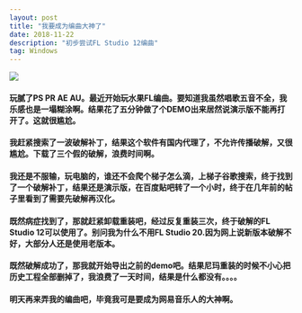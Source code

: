 ```yaml
---
layout: post
title: "我要成为编曲大神了"
date: 2018-11-22
description: "初步尝试FL Studio 12编曲"
tag: Windows
---
```


![](http://www.flstudiochina.com/uploads/images/flstudio/xzdn.png)

#### 玩腻了PS PR AE AU。最近开始玩水果FL编曲。要知道我虽然唱歌五音不全，我乐感也是一塌糊涂啊。结果花了五分钟做了个DEMO出来居然说演示版不能再打开了。这就很尴尬。

#### 我赶紧搜索了一波破解补丁，结果这个软件有国内代理了，不允许传播破解，又很尴尬。下载了三个假的破解，浪费时间啊。

#### 我还是不服输，玩电脑的，谁还不会爬个梯子怎么滴，上梯子谷歌搜索，终于找到了一个破解补丁，结果还是演示版，在百度贴吧转了一个小时，终于在几年前的帖子里看到了需要先破解再汉化。

#### 既然病症找到了，那就赶紧卸载重装吧，经过反复重装三次，终于破解的FL Studio 12可以使用了。别问我为什么不用FL Studio 20.因为网上说新版本破解不好，大部分人还是使用老版本。

#### 既然破解成功了，那我就开始导出之前的demo吧。结果尼玛重装的时候不小心把历史工程全部删掉了，我浪费了一天时间，结果是什么都没有。。。。

#### 明天再来弄我的编曲吧，毕竟我可是要成为网易音乐人的大神啊。
